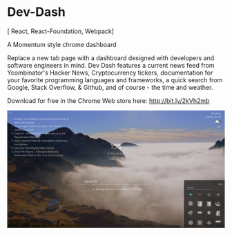 # Dev-Dash
[ React, React-Foundation, Webpack] 

A Momentum style chrome dashboard

Replace a new tab page with a dashboard designed with developers and software engineers in mind. Dev Dash features a current news feed from Ycombinator's Hacker News, Cryptocurrency tickers, documentation for your favorite programming languages and frameworks, a quick search from Google, Stack Overflow, & Github, and of course - the time and weather.

Download for free in the Chrome Web store here: http://bit.ly/2kVh2mb

![Dev-Dash](https://raw.githubusercontent.com/NCal/Dev-Dash/master/src/assets/promos/Screen%20Shot%202017-02-24%20at%201.55.34%20PM.png?token=ANetL6QeqzZSfqFGxTwGVwGT4c3tGtB4ks5YudrAwA%3D%3D)
